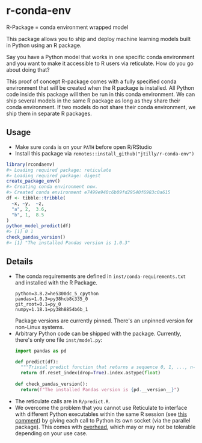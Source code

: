 # r-conda-env

R-Package = conda environment wrapped model

This package allows you to ship and deploy machine learning models built in Python using an R package.

Say you have a Python model that works in one specific conda environment and you want to make it accessible to R users via reticulate. How do you go about doing that?

This proof of concept R-package comes with a fully specified conda environment that will be created when the R package is installed. All Python code inside this package will then be run in this conda environment. We can ship several models in the same R package as long as they share their conda environment. If two models do not share their conda environment, we ship them in separate R packages.

## Usage

- Make sure `conda` is on your `PATH` before open R/RStudio
- Install this package via `remotes::install_github("jtilly/r-conda-env")`

``` r
library(rcondaenv)
#> Loading required package: reticulate
#> Loading required package: digest
create_package_env()
#> Creating conda environment now.
#> Created conda environment e7499e940c6b09fd29540f6983c0a615
df <- tibble::tribble(
  ~x, ~y,  ~z,
  "a", 2,  3.6,
  "b", 1,  8.5
)
python_model_predict(df)
#> [1] 0 1
check_pandas_version()
#> [1] "The installed Pandas version is 1.0.3"
```


## Details

- The conda requirements are defined in `inst/conda-requirements.txt` and installed with the R Package.
  ```
  python=3.8.2=he5300dc_5_cpython
  pandas=1.0.3=py38hcb8c335_0
  git_root=0.1=py_0
  numpy=1.18.1=py38h8854b6b_1
  ```
  Package versions are currently pinned. There's an unpinned version for non-Linux systems.
- Arbitrary Python code can be shipped with the package. Currently, there's only one file `inst/model.py`:
  ```python
  import pandas as pd

  def predict(df):
    """Trivial predict function that returns a sequence 0, 1, ..., n-1."""
    return df.reset_index(drop=True).index.astype(float)
    
  def check_pandas_version():
    return(f"The installed Pandas version is {pd.__version__}")
  ```
- The reticulate calls are in `R/predict.R`.
- We overcome the problem that you cannot use Reticulate to interface with different Python executables within the same R session (see [this comment](https://github.com/rstudio/reticulate/issues/27#issuecomment-512256949)) by giving each call to Python its own socket (via the parallel package). This comes with [overhead](https://developer.r-project.org/Blog/public/2020/03/17/socket-connections-update/index.html), which may or may not be tolerable depending on your use case.
